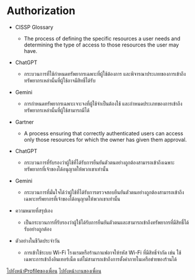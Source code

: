 # Authorization
- CISSP Glossary
  - The process of defining the specific resources a user needs and determining the type of access to those resources the user may have.
- ChatGPT
  - กระบวนการที่ใช้กำหนดทรัพยากรเฉพาะที่ผู้ใช้ต้องการ และพิจารณาประเภทของการเข้าถึงทรัพยากรเหล่านั้นที่ผู้ใช้อาจมีสิทธิ์ได้รับ
- Gemini
  - การกำหนดทรัพยากรเฉพาะเจาะจงที่ผู้ใช้จำเป็นต้องใช้ และกำหนดประเภทของการเข้าถึงทรัพยากรเหล่านั้นที่ผู้ใช้สามารถมีได้

- Gartner
  - A process ensuring that correctly authenticated users can access only those resources for which the owner has given them approval.
- ChatGPT
  - กระบวนการที่รับรองว่าผู้ใช้ที่ได้รับการยืนยันตัวตนอย่างถูกต้องสามารถเข้าถึงเฉพาะทรัพยากรที่เจ้าของได้อนุญาตให้พวกเขาเท่านั้น
- Gemini
  - กระบวนการที่มั่นใจได้ว่าผู้ใช้ที่ได้รับการตรวจสอบยืนยันตัวตนอย่างถูกต้องสามารถเข้าถึงเฉพาะทรัพยากรที่เจ้าของได้อนุญาตให้พวกเขาเท่านั้น

- ความหมายที่สรุปเอง
  - เป็นกระบวนการที่รับรองว่าผู้ใช้ได้รับการยืนยันตัวตนและสามารถเข้าถึงทรัพยากรที่มีสิทธื์ได้รับอย่างถูกต้อง

- ตัวอย่างในชีวิตประจำวัน
  - การเข้าใช้ระบบ Wi-Fi โรงแรมหรือร้านกาแฟอาจให้รหัส Wi-Fi ที่มีสิทธิ์จำกัด เช่น ใช้เฉพาะการเข้าถึงอินเทอร์เน็ต แต่ไม่สามารถเข้าถึงการตั้งค่าภายในเครือข่ายของร้านได้

 [ไปยังหน้าProfileของเพื่อน](https://nantta.github.io/natta.github.io/)
 [ไปยังหน้างานของเพื่อน](https://nantta.github.io/)
 

